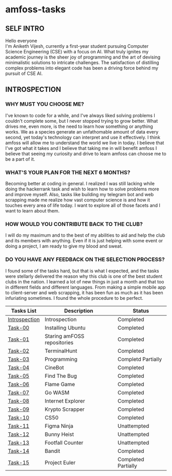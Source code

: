 # amfoss-tasks

## SELF INTRO
Hello everyone<br>
I'm Aniketh Vijesh, currently a first-year student pursuing Computer Science Engineering (CSE) with a focus on AI. What truly ignites my academic journey is the sheer joy of programming and the art of devising minimalistic solutions to intricate challenges. The satisfaction of distilling complex problems into elegant code has been a driving force behind my pursuit of CSE AI.

## INTROSPECTION
### WHY MUST YOU CHOOSE ME?
I've known to code for a while, and I've always liked solving problems I couldn't complete some, but I never stopped trying to grow better. What drives me, even more, is the need to learn how something or anything works. We as a species generate an unfathomable amount of data every second, yet today's technology can interpret and use it effectively. I think amfoss will allow me to understand the world we live in today. I believe that I've got what it takes and I believe that taking me in will benefit amfoss I believe that seeing my curiosity and drive to learn amfoss can choose me to be a part of it.
### WHAT'S YOUR PLAN FOR THE NEXT 6 MONTHS?
Becoming better at coding in general. I realized I was still lacking while doing the hackerrank task and wish to learn how to solve problems more and improve myself. Also, tasks like
building my telegram bot and web scrapping made me realize how vast computer science is and how it touches every area of life today. I want to explore all of those facets and I want to learn 
about them.
### HOW WOULD YOU CONTRIBUTE BACK TO THE CLUB?
I will do my maximum and to the best of my abilities to aid and help the club and its members with anything. Even if it is just helping with some event or doing a project, I am ready to give my blood and sweat.
### DO YOU HAVE ANY FEEDBACK ON THE SELECTION PROCESS?
I found some of the tasks hard, but that is what I expected, and the tasks were stellarly delivered the reason why this club is one of the best student clubs in the nation. I learned a lot of new things in just a month and that too in different fields and different languages. From making a simple mobile app to client-server and web scrapping, it has been fun as much as it has been infuriating sometimes. I found the whole procedure to be perfect.

**Tasks List**|**Description**|**Status**
--------------|---------------|---------------
[Introspection](https://github.com/TheHuntsman4/amfoss-tasks/tree/main/introspection)|Introspection|Completed
[Task-00](https://github.com/TheHuntsman4/amfoss-tasks/tree/main/task-00)|Installing Ubuntu|Completed
[Task-01](https://github.com/TheHuntsman4/amfoss-tasks/tree/main/task-01)|Staring amFOSS repositories|Completed
[Task-02](https://github.com/TheHuntsman4/amfoss-tasks/tree/main/task-02)|TerminalHunt|Completed
[Task-03](https://github.com/TheHuntsman4/amfoss-tasks/tree/main/task-03)|Programming|Completd Partially
[Task-04](https://github.com/TheHuntsman4/amfoss-tasks/tree/main/task-04)|CineBot|Completed
[Task-05](https://github.com/TheHuntsman4/amfoss-tasks/tree/main/task-05)|Find The Bug|Completed
[Task-06](https://github.com/TheHuntsman4/amfoss-tasks/tree/main/task-06)|Flame Game|Completed
[Task-07](https://github.com/TheHuntsman4/amfoss-tasks/blob/main/task-07/readme.md)|Go WASM|Completed
[Task-08](https://github.com/TheHuntsman4/amfoss-tasks/tree/main/task-08)|Internet Explorer|Completed
[Task-09](https://github.com/TheHuntsman4/amfoss-tasks/tree/main/task-09)|Krypto Scrapper|Completed
[Task-10](https://github.com/TheHuntsman4/amfoss-tasks/tree/main/task-10)|CS50|Completed
[Task-11](https://github.com/TheHuntsman4/amfoss-tasks/tree/main/task-11)|Figma Ninja|Unattempted
[Task-12](https://github.com/TheHuntsman4/amfoss-tasks/tree/main/task-12)|Bunny Heist|Unattempted
[Task-13](https://github.com/TheHuntsman4/amfoss-tasks/tree/main/task-13)|Footfall Counter|Unattempted
[Task-14](https://github.com/TheHuntsman4/amfoss-tasks/tree/main/task-14)|Bandit|Completed
[Task-15](https://github.com/TheHuntsman4/amfoss-tasks/tree/main/task-15)|Project Euler|Completed Partially

